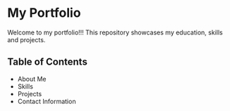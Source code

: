 # My Portfolio
Welcome to my portfolio!!! This repository showcases my education, skills and projects.

## Table of Contents
- About Me
- Skills
- Projects
- Contact Information
